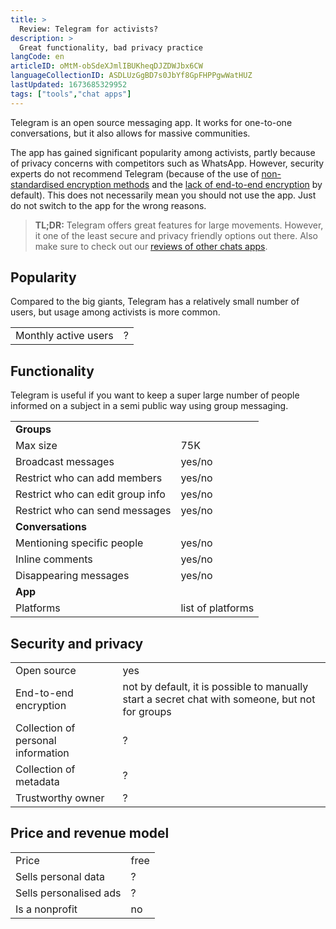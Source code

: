 ```yaml
---
title: >
  Review: Telegram for activists?
description: >
  Great functionality, bad privacy practice
langCode: en
articleID: oMtM-obSdeXJmlIBUKheqDJZDWJbx6CW
languageCollectionID: ASDLUzGgBD7s0JbYf8GpFHPPgwWatHUZ
lastUpdated: 1673685329952
tags: ["tools","chat apps"]
---
```


Telegram is an open source messaging app. It works for one-to-one conversations, but it also allows for massive communities.

The app has gained significant popularity among activists, partly because of privacy concerns with competitors such as WhatsApp. However, security experts do not recommend Telegram (because of the use of [non-standardised encryption methods](https://security.stackexchange.com/questions/49782/is-telegram-secure) and the [lack of end-to-end encryption](https://www.kaspersky.com/blog/telegram-privacy-security/38444/) by default). This does not necessarily mean you should not use the app. Just do not switch to the app for the wrong reasons.

> **TL;DR:** Telegram offers great features for large movements. However, it one of the least secure and privacy friendly options out there. Also make sure to check out our [reviews of other chats apps](/tools/chat-apps).

## **Popularity**

Compared to the big giants, Telegram has a relatively small number of users, but usage among activists is more common.

<div><table><tbody><tr><td>Monthly active users</td><td>?</td></tr></tbody></table></div>

## **Functionality**

Telegram is useful if you want to keep a super large number of people informed on a subject in a semi public way using group messaging.

<div><table><tbody><tr><td><strong>Groups</strong></td></tr><tr><td>Max size</td><td>75K</td></tr><tr><td>Broadcast messages</td><td>yes/no</td></tr><tr><td>Restrict who can add members</td><td>yes/no</td></tr><tr><td>Restrict who can edit group info</td><td>yes/no</td></tr><tr><td>Restrict who can send messages</td><td>yes/no</td></tr><tr><td><strong>Conversations</strong></td></tr><tr><td>Mentioning specific people</td><td>yes/no</td></tr><tr><td>Inline comments</td><td>yes/no</td></tr><tr><td>Disappearing messages</td><td>yes/no</td></tr><tr><td><strong>App</strong></td></tr><tr><td>Platforms</td><td>list of platforms</td></tr></tbody></table></div>

## **Security and privacy**

<div><table><tbody><tr><td>Open source</td><td>yes</td></tr><tr><td>End-to-end encryption</td><td>not by default, it is possible to manually start a secret chat with someone, but not for groups</td></tr><tr><td>Collection of personal information</td><td>?</td></tr><tr><td>Collection of metadata</td><td>?</td></tr><tr><td>Trustworthy owner</td><td>?</td></tr></tbody></table></div>

## **Price and revenue model**

<div><table><tbody><tr><td>Price</td><td>free</td></tr><tr><td>Sells personal data</td><td>?</td></tr><tr><td>Sells personalised ads</td><td>?</td></tr><tr><td>Is a nonprofit</td><td>no</td></tr></tbody></table></div>
